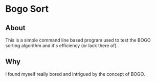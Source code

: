 # Bogo Sort
## About
This is a simple command line based program used to test the BOGO sorting algorithm and it's efficiency (or lack there of).
## Why
I found myself really bored and intrigued by the concept of BOGO.